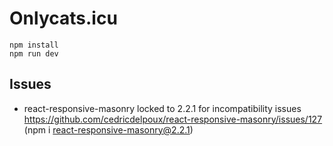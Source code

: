 # Onlycats.icu
    npm install
    npm run dev

## Issues
- react-responsive-masonry locked to 2.2.1 for incompatibility issues https://github.com/cedricdelpoux/react-responsive-masonry/issues/127 (npm i react-responsive-masonry@2.2.1)